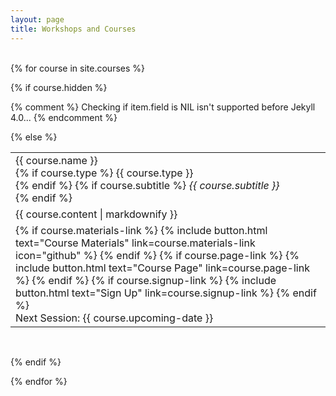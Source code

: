 ```yaml
---
layout: page
title: Workshops and Courses
---
```


<br>
{% for course in site.courses %}

{% if course.hidden %}

  {% comment %} Checking if item.field is NIL isn't supported before Jekyll 4.0... {% endcomment %}

{% else %}

  <table class="training-courses"><tr>
  <td class="course-title" id="{{ course.name | slugify }}">
    <span class="course-name">{{ course.name }}</span>
    <br>
    {% if course.type %}
    {{ course.type }}<br>
    {% endif %}
    {% if course.subtitle %}
    <i>{{ course.subtitle }}</i><br>
    {% endif %}
  </td>
  </tr><tr>
  <td class="course-content">{{ course.content | markdownify }}</td>
  </tr><tr>
  <td class="course-upcoming-date">
    {% if course.materials-link %}
    {% include button.html text="Course Materials" link=course.materials-link icon="github" %}
    {% endif %}
    {% if course.page-link %}
    {% include button.html text="Course Page" link=course.page-link %}
    {% endif %}
    {% if course.signup-link %}
    {% include button.html text="Sign Up" link=course.signup-link %}
    {% endif %}
    <br>
    Next Session: {{ course.upcoming-date }}
  </td>
  </tr></table>
  <br>

{% endif %}

{% endfor %}
